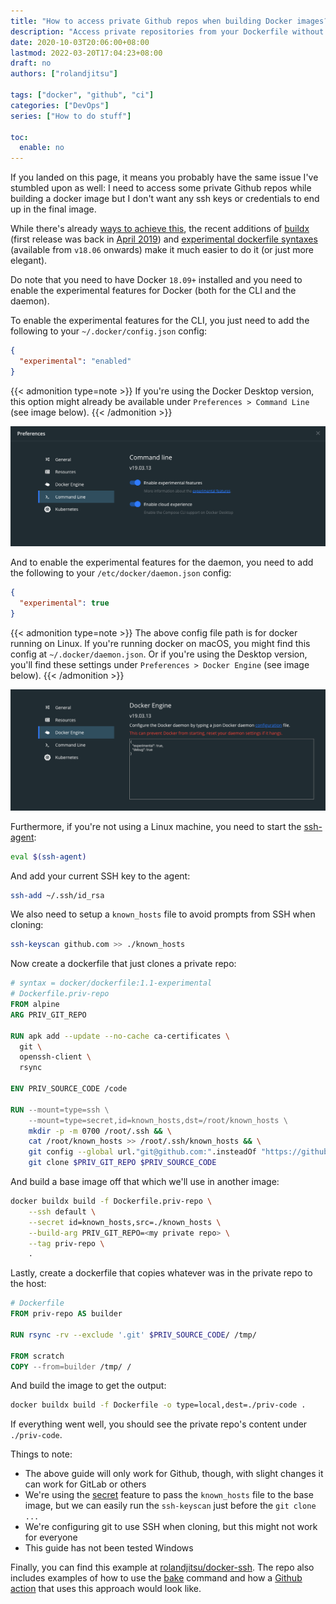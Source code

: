 ```yaml
---
title: "How to access private Github repos when building Docker images?"
description: "Access private repositories from your Dockerfile without leaving behind any ssh keys or credentials."
date: 2020-10-03T20:06:00+08:00
lastmod: 2022-03-20T17:04:23+08:00
draft: no
authors: ["rolandjitsu"]

tags: ["docker", "github", "ci"]
categories: ["DevOps"]
series: ["How to do stuff"]

toc:
  enable: no
---
```


If you landed on this page, it means you probably have the same issue I've stumbled upon as well: I need to access some private Github repos while building a docker image but I don't want any ssh keys or credentials to end up in the final image.

While there's already [ways to achieve this](https://vsupalov.com/build-docker-image-clone-private-repo-ssh-key/), the recent additions of [buildx](https://github.com/docker/buildx) (first release was back in [April 2019](https://github.com/docker/buildx/releases/tag/v0.2.0)) and [experimental dockerfile syntaxes](https://github.com/moby/buildkit/blob/master/frontend/dockerfile/docs/experimental.md) (available from `v18.06` onwards) make it much easier to do it (or just more elegant).

Do note that you need to have Docker `18.09+` installed and you need to enable the experimental features for Docker (both for the CLI and the daemon).

To enable the experimental features for the CLI, you just need to add the following to your `~/.docker/config.json` config:
```json
{
  "experimental": "enabled"
}
```

{{< admonition type=note >}}
If you're using the Docker Desktop version, this option might already be available under `Preferences > Command Line` (see image below).
{{< /admonition >}}

![docker desktop](./docker-experimental.png "Docker CLI")

And to enable the experimental features for the daemon, you need to add the following to your `/etc/docker/daemon.json` config:
```json
{
  "experimental": true
}
```

{{< admonition type=note >}}
The above config file path is for docker running on Linux. If you're running docker on macOS, you might find this config at `~/.docker/daemon.json`. Or if you're using the Desktop version, you'll find these settings under `Preferences > Docker Engine` (see image below).
{{< /admonition >}}

![docker desktop daemon](./experimental-docker-daemon.png "Docker Engine")

Furthermore, if you're not using  a Linux machine, you need to start the [ssh-agent](https://www.ssh.com/ssh/agent):
```bash
eval $(ssh-agent)
```

And add your current SSH key to the agent:
```bash
ssh-add ~/.ssh/id_rsa
```

We also need to setup a `known_hosts` file to avoid prompts from SSH when cloning:
```bash
ssh-keyscan github.com >> ./known_hosts
```

Now create a dockerfile that just clones a private repo:
```dockerfile
# syntax = docker/dockerfile:1.1-experimental
# Dockerfile.priv-repo
FROM alpine
ARG PRIV_GIT_REPO

RUN apk add --update --no-cache ca-certificates \
  git \
  openssh-client \
  rsync

ENV PRIV_SOURCE_CODE /code

RUN --mount=type=ssh \
    --mount=type=secret,id=known_hosts,dst=/root/known_hosts \
    mkdir -p -m 0700 /root/.ssh && \
    cat /root/known_hosts >> /root/.ssh/known_hosts && \
    git config --global url."git@github.com:".insteadOf "https://github.com/" && \
    git clone $PRIV_GIT_REPO $PRIV_SOURCE_CODE
```

And build a base image off that which we'll use in another image:
```bash
docker buildx build -f Dockerfile.priv-repo \
    --ssh default \
    --secret id=known_hosts,src=./known_hosts \
    --build-arg PRIV_GIT_REPO=<my private repo> \
    --tag priv-repo \
    .
```

Lastly, create a dockerfile that copies whatever was in the private repo to the host:
```dockerfile
# Dockerfile
FROM priv-repo AS builder

RUN rsync -rv --exclude '.git' $PRIV_SOURCE_CODE/ /tmp/

FROM scratch
COPY --from=builder /tmp/ /
```

And build the image to get the output:
```bash
docker buildx build -f Dockerfile -o type=local,dest=./priv-code .
```

If everything went well, you should see the private repo's content under `./priv-code`.

Things to note:
* The above guide will only work for Github, though, with slight changes it can work for GitLab or others
* We're using the [secret](https://github.com/moby/buildkit/blob/master/frontend/dockerfile/docs/experimental.md#run---mounttypesecret) feature to pass the `known_hosts` file to the base image, but we can easily run the `ssh-keyscan` just before the `git clone ...`
* We're configuring git to use SSH when cloning, but this might not work for everyone
* This guide has not been tested Windows

Finally, you can find this example at [rolandjitsu/docker-ssh](https://github.com/rolandjitsu/docker-ssh). The repo also includes examples of how to use the [bake](https://github.com/docker/buildx/#buildx-bake-options-target) command and how a [Github action](https://github.com/features/actions) that uses this approach would look like.
